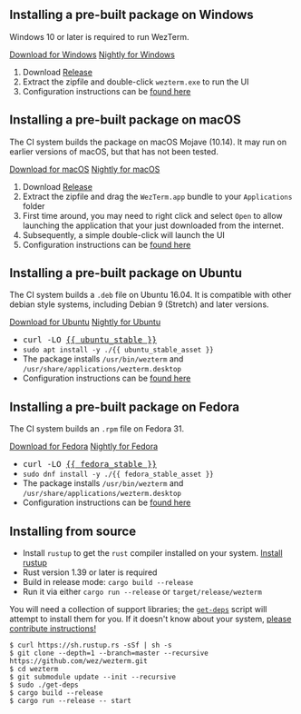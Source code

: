 
## Installing a pre-built package on Windows

Windows 10 or later is required to run WezTerm.

<a href="{{ windows_stable }}" class="btn">Download for Windows</a>
<a href="{{ windows_pre }}" class="btn">Nightly for Windows</a>
1. Download <a href="{{ windows_stable }}">Release</a>
2. Extract the zipfile and double-click `wezterm.exe` to run the UI
3. Configuration instructions can be [found here](configuration.html)

## Installing a pre-built package on macOS

The CI system builds the package on macOS Mojave (10.14).  It may run on earlier
versions of macOS, but that has not been tested.

<a href="{{ macos_stable }}" class="btn">Download for macOS</a>
<a href="{{ macos_pre }}" class="btn">Nightly for macOS</a>
1. Download <a href="{{ macos_stable }}">Release</a>
2. Extract the zipfile and drag the `WezTerm.app` bundle to your `Applications` folder
3. First time around, you may need to right click and select `Open` to allow launching
   the application that your just downloaded from the internet.
3. Subsequently, a simple double-click will launch the UI
4. Configuration instructions can be [found here](configuration.html)

## Installing a pre-built package on Ubuntu

The CI system builds a `.deb` file on Ubuntu 16.04.  It is compatible with other
debian style systems, including Debian 9 (Stretch) and later versions.

<a href="{{ ubuntu_stable }}" class="btn">Download for Ubuntu</a>
<a href="{{ ubuntu_pre }}" class="btn">Nightly for Ubuntu</a>
* <tt>curl -LO <a href="{{ ubuntu_stable }}">{{ ubuntu_stable }}</a></tt>
* `sudo apt install -y ./{{ ubuntu_stable_asset }}`
* The package installs `/usr/bin/wezterm` and `/usr/share/applications/wezterm.desktop`
* Configuration instructions can be [found here](configuration.html)

## Installing a pre-built package on Fedora

The CI system builds an `.rpm` file on Fedora 31.

<a href="{{ fedora_stable }}" class="btn">Download for Fedora</a>
<a href="{{ fedora_pre }}" class="btn">Nightly for Fedora</a>
* <tt>curl -LO <a href="{{ fedora_stable }}">{{ fedora_stable }}</a></tt>
* `sudo dnf install -y ./{{ fedora_stable_asset }}`
* The package installs `/usr/bin/wezterm` and `/usr/share/applications/wezterm.desktop`
* Configuration instructions can be [found here](configuration.html)

## Installing from source

* Install `rustup` to get the `rust` compiler installed on your system.
  [Install rustup](https://www.rust-lang.org/en-US/install.html)
* Rust version 1.39 or later is required
* Build in release mode: `cargo build --release`
* Run it via either `cargo run --release` or `target/release/wezterm`

You will need a collection of support libraries; the [`get-deps`](https://github.com/wez/wezterm/blob/master/get-deps) script will
attempt to install them for you.  If it doesn't know about your system,
[please contribute instructions!](https://github.com/wez/wezterm/blob/master/CONTRIBUTING.md)

```
$ curl https://sh.rustup.rs -sSf | sh -s
$ git clone --depth=1 --branch=master --recursive https://github.com/wez/wezterm.git
$ cd wezterm
$ git submodule update --init --recursive
$ sudo ./get-deps
$ cargo build --release
$ cargo run --release -- start
```

